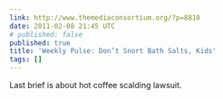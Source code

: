 ```yaml
---
link: http://www.themediaconsortium.org/?p=8810
date: 2011-02-08 21:45 UTC
# published: false
published: true
title: 'Weekly Pulse: Don’t Snort Bath Salts, Kids'
tags: []
---
```


Last brief is about hot coffee scalding lawsuit.
